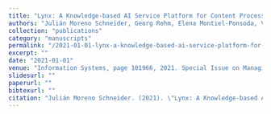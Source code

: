 ```yaml
---
title: "Lynx: A Knowledge-based AI Service Platform for Content Processing, Enrichment and Analysis for the Legal Domain."
authors: "Julián Moreno Schneider, Georg Rehm, Elena Montiel-Ponsoda, Víctor Rodríguez-Doncel, Patricia Martín-Chozas, María Navas-Loro, Martin Kaltenböck, Artem Revenko, Sotirios Karampatakis, Christian Sageder, Jorge Gracia, Filippo Maganza, Ilan Kernerman, Dorielle Lonke, Andis Lagzdins, Julia Bosque Gil, Pieter Verhoeven, Elsa Gomez Diaz, & Pascual Boil Ballesteros"
collection: "publications"
category: "manuscripts"
permalink: "/2021-01-01-lynx-a-knowledge-based-ai-service-platform-for-content-processing-enrichment-and-analysis-for-the-legal-domain"
excerpt: ""
date: "2021-01-01"
venue: "Information Systems, page 101966, 2021. Special Issue on Managing, Mining and Learning in the Legal Data Domain."
slidesurl: ""
paperurl: ""
bibtexurl: ""
citation: "Julián Moreno Schneider. (2021). \"Lynx: A Knowledge-based AI Service Platform for Content Processing, Enrichment and Analysis for the Legal Domain..\" *Information Systems, page 101966, 2021. Special Issue on Managing, Mining and Learning in the Legal Data Domain.*."
---
```


